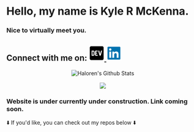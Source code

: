 <h1> Hello, my name is Kyle R McKenna. </h1>
<h3> Nice to virtually meet you.</h3>

<h2> Connect with me on:

<a href= "https://dev.to/haloren">
    <img 
        src="images/DEVLogo.png" 
        width="40"
        height="40"
    />
</a>

<a href= "https://www.linkedin.com/in/kyle-mckenna-98269a44/">
    <img 
        src="images/LinkedInLogo.png" 
        width="40"
        height="40"
    />
</a>
</h2>

<p align="center">
<img
    align="center"
    alt="Haloren's Github Stats"
    src="https://github-readme-stats.vercel.app/api?username=Haloren&show_icons=true&hide_border=true"
/>
<p>

<p align="center">
<img 
    align="center" 
    src="https://github-readme-stats.Haloren.vercel.app/api/top-langs/?username=Haloren&layout=compact&theme=radical" 
/>
<p>

<h3 color:"purple">Website is under currently under construction. Link coming soon.
</h3>

<p>
⬇️ If you'd like, you can check out my repos below ⬇️  
</p>